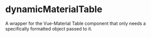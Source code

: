 # dynamicMaterialTable
A wrapper for the Vue-Material Table component that only needs a specifically formatted object passed to it.
